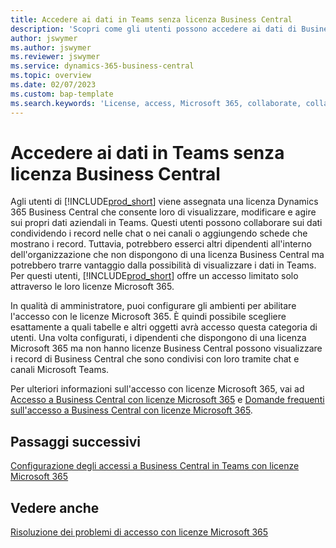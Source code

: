 ```yaml
---
title: Accedere ai dati in Teams senza licenza Business Central
description: 'Scopri come gli utenti possono accedere ai dati di Business Central nelle chat e nei canali di Microsoft Teams, con una sola licenza Microsoft 365, ma nessuna licenza Business Central.'
author: jswymer
ms.author: jswymer
ms.reviewer: jswymer
ms.service: dynamics-365-business-central
ms.topic: overview
ms.date: 02/07/2023
ms.custom: bap-template
ms.search.keywords: 'License, access, Microsoft 365, collaborate, collaboration, Teams, Microsoft Teams'
---
```


# Accedere ai dati in Teams senza licenza Business Central

Agli utenti di [!INCLUDE[prod_short](includes/prod_short.md)] viene assegnata una licenza Dynamics 365 Business Central che consente loro di visualizzare, modificare e agire sui propri dati aziendali in Teams. Questi utenti possono collaborare sui dati condividendo i record nelle chat o nei canali o aggiungendo schede che mostrano i record. Tuttavia, potrebbero esserci altri dipendenti all'interno dell'organizzazione che non dispongono di una licenza Business Central ma potrebbero trarre vantaggio dalla possibilità di visualizzare i dati in Teams. Per questi utenti, [!INCLUDE[prod_short](includes/prod_short.md)] offre un accesso limitato solo attraverso le loro licenze Microsoft 365.  

In qualità di amministratore, puoi configurare gli ambienti per abilitare l'accesso con le licenze Microsoft 365. È quindi possibile scegliere esattamente a quali tabelle e altri oggetti avrà accesso questa categoria di utenti. Una volta configurati, i dipendenti che dispongono di una licenza Microsoft 365 ma non hanno licenze Business Central possono visualizzare i record di Business Central che sono condivisi con loro tramite chat e canali Microsoft Teams.

Per ulteriori informazioni sull'accesso con licenze Microsoft 365, vai ad [Accesso a Business Central con licenze Microsoft 365](admin-access-with-m365-license.md) e [Domande frequenti sull'accesso a Business Central con licenze Microsoft 365](admin-access-with-m365-license-faq.md).

## Passaggi successivi

[Configurazione degli accessi a Business Central in Teams con licenze Microsoft 365](admin-access-with-m365-license-setup.md)  

## Vedere anche

[Risoluzione dei problemi di accesso con licenze Microsoft 365](admin-access-with-m365-license-troubleshooting.md)  
